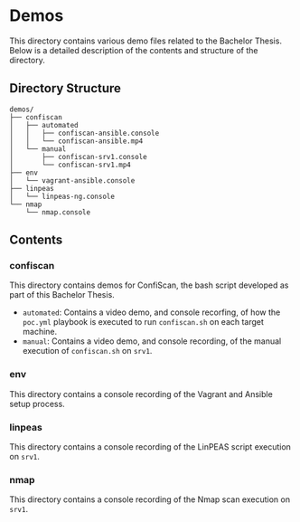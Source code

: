 # Demos

This directory contains various demo files related to the Bachelor Thesis.
Below is a detailed description of the contents and structure of the directory.

## Directory Structure

```
demos/
├── confiscan
│   ├── automated
│   │   ├── confiscan-ansible.console
│   │   └── confiscan-ansible.mp4
│   └── manual
│       ├── confiscan-srv1.console
│       └── confiscan-srv1.mp4
├── env
│   └── vagrant-ansible.console
├── linpeas
│   └── linpeas-ng.console
└── nmap
    └── nmap.console
```

## Contents

### confiscan

This directory contains demos for ConfiScan, the bash script developed as part of this Bachelor Thesis.

- `automated`: Contains a video demo, and console recorfing, of how the `poc.yml` playbook is executed to run `confiscan.sh` on each target machine.
- `manual`: Contains a video demo, and console recording, of the manual execution of `confiscan.sh` on `srv1`.

### env

This directory contains a console recording of the Vagrant and Ansible setup process.

### linpeas

This directory contains a console recording of the LinPEAS script execution on `srv1`.

### nmap

This directory contains a console recording of the Nmap scan execution on `srv1`.
